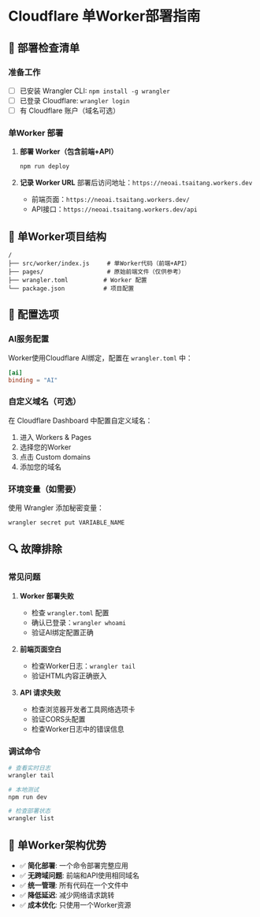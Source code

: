 # Cloudflare 单Worker部署指南

## 🚀 部署检查清单

### 准备工作
- [ ] 已安装 Wrangler CLI: `npm install -g wrangler`
- [ ] 已登录 Cloudflare: `wrangler login`
- [ ] 有 Cloudflare 账户（域名可选）

### 单Worker 部署

1. **部署 Worker（包含前端+API）**
   ```bash
   npm run deploy
   ```

2. **记录 Worker URL**
   部署后访问地址：`https://neoai.tsaitang.workers.dev`
   - 前端页面：`https://neoai.tsaitang.workers.dev/`
   - API接口：`https://neoai.tsaitang.workers.dev/api`

## 📁 单Worker项目结构

```
/
├── src/worker/index.js     # 单Worker代码（前端+API）
├── pages/                  # 原始前端文件（仅供参考）
├── wrangler.toml          # Worker 配置
└── package.json           # 项目配置
```

## 🔧 配置选项

### AI服务配置
Worker使用Cloudflare AI绑定，配置在 `wrangler.toml` 中：
```toml
[ai]
binding = "AI"
```

### 自定义域名（可选）
在 Cloudflare Dashboard 中配置自定义域名：
1. 进入 Workers & Pages
2. 选择您的Worker
3. 点击 Custom domains
4. 添加您的域名

### 环境变量（如需要）
使用 Wrangler 添加秘密变量：
```bash
wrangler secret put VARIABLE_NAME
```

## 🔍 故障排除

### 常见问题

1. **Worker 部署失败**
   - 检查 `wrangler.toml` 配置
   - 确认已登录：`wrangler whoami`
   - 验证AI绑定配置正确

2. **前端页面空白**
   - 检查Worker日志：`wrangler tail`
   - 验证HTML内容正确嵌入

3. **API 请求失败**
   - 检查浏览器开发者工具网络选项卡
   - 验证CORS头配置
   - 检查Worker日志中的错误信息

### 调试命令
```bash
# 查看实时日志
wrangler tail

# 本地测试
npm run dev

# 检查部署状态
wrangler list
```

## 🌟 单Worker架构优势

- ✅ **简化部署**: 一个命令部署完整应用
- ✅ **无跨域问题**: 前端和API使用相同域名
- ✅ **统一管理**: 所有代码在一个文件中
- ✅ **降低延迟**: 减少网络请求跳转
- ✅ **成本优化**: 只使用一个Worker资源
